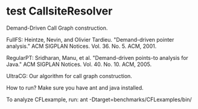 test
CallsiteResolver
================

Demand-Driven Call Graph construction. 

FullFS:
Heintze, Nevin, and Olivier Tardieu. "Demand-driven pointer analysis." ACM SIGPLAN Notices. Vol. 36. No. 5. ACM, 2001.

RegularPT:
Sridharan, Manu, et al. "Demand-driven points-to analysis for Java." ACM SIGPLAN Notices. Vol. 40. No. 10. ACM, 2005.

UltraCG: Our algorithm for call graph construction.


How to run?
Make sure you have ant and java installed.

To analyze CFLexample, run:
ant -Dtarget=benchmarks/CFLexamples/bin/
